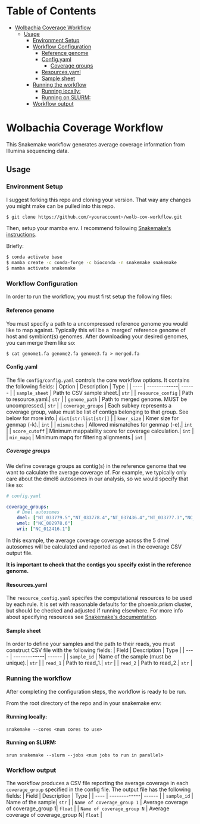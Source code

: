 Table of Contents
=================

* [Wolbachia Coverage Workflow](#wolbachia-coverage-workflow)
   * [Usage](#usage)
      * [Environment Setup](#environment-setup)
      * [Workflow Configuration](#workflow-configuration)
         * [Reference genome](#reference-genome)
         * [Config.yaml](#configyaml)
            * [Coverage groups](#coverage-groups)
         * [Resources.yaml](#resourcesyaml)
         * [Sample sheet](#sample-sheet)
      * [Running the workflow](#running-the-workflow)
         * [Running locally:](#running-locally)
         * [Running on SLURM:](#running-on-slurm)
      * [Workflow output](#workflow-output)
# Wolbachia Coverage Workflow
This Snakemake workflow generates average coverage information from Illumina sequencing data.
## Usage
### Environment Setup
I suggest forking this repo and cloning your version. That way any changes you might make can be pulled into this repo.
```bash
$ git clone https://github.com/<youraccount>/wolb-cov-workflow.git
```
Then, setup your mamba env. I recommend following [Snakemake's instructions](https://snakemake.readthedocs.io/en/stable/getting_started/installation.html#installation-via-conda-mamba). 

Briefly:
```bash
$ conda activate base
$ mamba create -c conda-forge -c bioconda -n snakemake snakemake
$ mamba activate snakemake
```

### Workflow Configuration
In order to run the workflow, you must first setup the following files:
#### Reference genome
You must specify a path to a uncompressed reference genome you would like to map against. Typically this will be a 'merged' reference genome of host and symbiont(s) genomes. After downloading your desired genomes, you can merge them like so:
```{bash}
$ cat genome1.fa genome2.fa genome3.fa > merged.fa
```
#### Config.yaml
The file `config/config.yaml` controls the core workflow options. It contains the following fields:
| Option | Description | Type |
| ---- | -------------| ------ |
| `sample_sheet` | Path to CSV sample sheet.| `str` |
| `resource_config` | Path to resource.yaml.| `str` |
| `genome_path` | Path to merged genome. MUST be uncompressed.| `str` |
| `coverage_groups` | Each subkey represents a coverage group, value must be list of contigs belonging to that group. See below for more info.| `dict[str:list[str]]` |
| `kmer_size` | Kmer size for genmap (-k).| `int` |
| `mismatches` | Allowed mismatches for genmap (-e).| `int` |
| `score_cutoff` | Minimum mappability score for coverage calculation.| `int` |
| `min_mapq` | Minimum mapq for filtering alignments.| `int` |

##### Coverage groups
We define coverage groups as contig(s) in the reference genome that we want to calculate the average coverage of. For example, we typically only care about the dmel6 autosomes in our analysis, so we would specify that like so:
```yaml
# config.yaml

coverage_groups:
    # Dmel autosomes
    dmel: ["NT_033779.5","NT_033778.4","NT_037436.4","NT_033777.3","NC_004353.4",]
    wmel: ["NC_002978.6"]
    wri: ["NC_012416.1"]
```
In this example, the average coverage coverage across the 5 dmel autosomes will be calculated and reported as `dmel` in the coverage CSV output file.

**It is important to check that the contigs you specify exist in the reference genome.**

#### Resources.yaml
The `resource_config.yaml` specifes the computational resources to be used by each rule. It is set with reasonable defaults for the phoenix.prism cluster, but should be checked and adjusted if running elsewhere. For more info about specifying resources see [Snakemake's documentation](https://snakemake.readthedocs.io/en/stable/snakefiles/rules.html#resources).

#### Sample sheet
In order to define your samples and the path to their reads, you must construct CSV file with the following fields:
| Field | Description | Type |
| ---- | -------------| ------ |
| `sample_id` | Name of the sample (must be unique).| `str` |
| `read_1` | Path to read_1.| `str` |
| `read_2` | Path to read_2.| `str` |

### Running the workflow
After completing the configuration steps, the workflow is ready to be run. 

From the root directory of the repo and in your snakemake env:

#### Running locally:
```
snakemake --cores <num cores to use>
```

#### Running on SLURM:
```
srun snakemake --slurm --jobs <num jobs to run in parallel> 
```

### Workflow output
The workflow produces a CSV file reporting the average coverage in each `coverage_group` specified in the config file. The output file has the following fields:
| Field | Description | Type |
| ---- | -------------| ------ |
| `sample_id` | Name of the sample| `str` |
| `Name of coverage_group 1` | Average coverage of coverage_group 1| `float` |
| `Name of coverage_group N` | Average coverage of coverage_group N| `float` |




